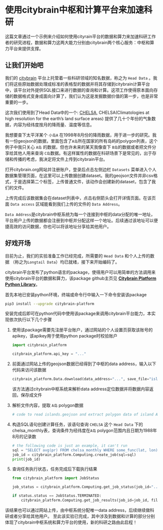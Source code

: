 # 使用citybrain中枢和计算平台来加速科研

这篇文章通过一个示例来介绍如何使用cityrain平台的数据和算力来加速科研工作者的研究进程，数据和算力这两大能力分别由citybrain两个核心服务：中枢和算力平台来提供支撑。


## 让我们开始吧

我们的 [citybrain](https://www.citybrain.org) 平台上托管着一些科研领域的知名数据，称之为 `Head Data` 。我们将这些原始数据处理成标准的表格型的数据并将其存储到citybrain计算平台中，该平台对外提供SQL接口来进行数据的查询和计算。这项工作使得原本面向存储的数据格式变身成面向计算了，我们认为这是发掘数据价值的第一步，也是非常重要的一步。

这次我们使用到了Head Data中的一个: [CHELSA](https://www.citybrain.org/#/start/dataset-detail?id=40400083), CHELSA(Climatologies at high resolution for the earth’s land surface areas) 提供了几十个年份的气象数据，内容为经纬度按月的降雨量、温度等信息。

我想要查下太平洋某个 `小岛A` 在1998年8月份的降雨数据，用于进一步的研究。我有一份geojson的数据，里面包含了`A岛`所在国家的所有岛屿的polygon列表，这个例子中我只关心 `A岛` 的数据，但也许未来的某天我像查下 `B岛`的数据或者把文件分享给其他人用来查询 `C岛`数据。有这样属性的数据在科研场景下是常见的，出于存储和传播的考虑，我决定将文件上传到citybrain平台。

打开citybrain.org网站并注册账户，登录后点击左侧边栏 `Datasets` 菜单进入个人数据集管理页面，在这里可以上传数据创建dataset。我的geojson文件并非csv格式，于是选择第二个标签，上传普通文件，该动作会创建新的dataset，包含了我们的文件。

上传完成后该数据集会在dataset列表中，点击右侧箭头会打开详情页面。在该页面 `Data access` 区域能看到我们上传的文件的 `Data Address`。

`Data Address`是citybrain中枢系统为每一个连接到中枢的data分配的唯一地址，平台用户上传的数据都会注册到中枢并分配这样一个地址。后续通过该地址可以便捷高效的访问数据，你也可以将该地址分享给其他用户。

## 好戏开场

目前为止，我们的实验准备工作已经完成，所需要的 `Head Data` 和个人上传的数据 （称之为`Longtail Data`）均已就绪，接下来开始编码了。

citybrain平台发布了python语言的package，使得用户可以用简单的方法调用来使用citybrain平台的数据和算力，该package github主页见 **[Citybrain Platform Python Library](https://github.com/citybrain-platform/python-library)**。

首先本地已安装python环境，终端或命令行中输入一下命令安装该package
```sh
pip3 install --upgrade citybrain-platform
```

安装完成后即可在python代码中使用该package来调用citybrain平台能力，本实现依次执行以下几个步骤

1. 使用该package需要先注册平台账户，通过网站的个人设置页获取该账号的apikey，该apikey用于使用python package时校验账户
    ```python
    import citybrain_platform

    citybrain_platform.api_key = "..."
    ```
2. 前面通过网站上传的geojson数据已经得到了中枢的data address，输入以下代码来访问该数据
    ```python
    citybrain_platform.Data.download(data_address="...", save_file="islands.geojson")
    ```
    该方法通过citybrain中枢系统来解析data address定位数据并将数据内容返回，保存成文件

3. 解析文件内容，提取 `A岛` polygon数据
    ```python
    # code to read islands.geojson and extract polygon data of island A
    ```
4. 构造SQL语句创建计算任务，该语句查询 `CHELSA` 这个 `Head Data` 下的chelsa_monthly表，查询条件为经纬度在`A岛` polygon范围内且日期为1988年8月的记录数
    ```python
    # the following code is just an example, it can't run
    sql = "SELECT avg(pr) FROM chelsa_monthly WHERE some_func(lat, lon) IN " + A岛polygon
    job_id = citybrain_platform.Computing.create_job(sql=sql)
    print(job_id)
    ```
5. 查询任务执行状态，任务完成后下载执行结果
    ```python
    from citybrain_platform import JobStatus

    job_status = citybrain_platform.Computing.get_job_status(job_id="...")
    
    if status.status == JobStatus.TERMINATED:
        citybrain_platform.Computing.get_job_results(job_id=job_id, filepath="result.csv")
    ```

该结果也可以通过网站上传，由中枢系统分配唯一data address，后续继续做科研或者分享给其他用户。
至此该实验已完成，其中涉及到数据和计算的部分分别体现了citybrain中枢系统和算力平台的使用，新的科研之路由此启程！
